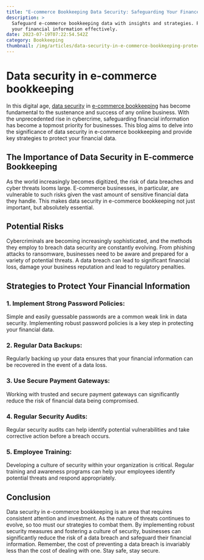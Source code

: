 ```yaml
---
title: "E-commerce Bookkeeping Data Security: Safeguarding Your Finances"
description: >
  Safeguard e-commerce bookkeeping data with insights and strategies. Protect
  your financial information effectively.
date: 2023-07-19T07:22:54.542Z
category: Bookkeeping
thumbnail: /img/articles/data-security-in-e-commerce-bookkeeping-protecting-your-financial-information.svg
---
```

# Data security in e-commerce bookkeeping

In this digital age, [data security](https://www.ambitkpo.com/privacy-policy) in [e-commerce bookkeeping](https://www.ambitkpo.com/article/e-commerce-bookkeeping-a-comprehensive-guide) has become fundamental to the sustenance and success of any online business. With the unprecedented rise in cybercrime, safeguarding financial information has become a topmost priority for businesses. This blog aims to delve into the significance of data security in e-commerce bookkeeping and provide key strategies to protect your financial data.

## The Importance of Data Security in E-commerce Bookkeeping

As the world increasingly becomes digitized, the risk of data breaches and cyber threats looms large. E-commerce businesses, in particular, are vulnerable to such risks given the vast amount of sensitive financial data they handle. This makes data security in e-commerce bookkeeping not just important, but absolutely essential.

## Potential Risks

Cybercriminals are becoming increasingly sophisticated, and the methods they employ to breach data security are constantly evolving. From phishing attacks to ransomware, businesses need to be aware and prepared for a variety of potential threats. A data breach can lead to significant financial loss, damage your business reputation and lead to regulatory penalties.

## Strategies to Protect Your Financial Information

### 1. Implement Strong Password Policies:

Simple and easily guessable passwords are a common weak link in data security. Implementing robust password policies is a key step in protecting your financial data.

### 2. Regular Data Backups:

Regularly backing up your data ensures that your financial information can be recovered in the event of a data loss.

### 3. Use Secure Payment Gateways:

Working with trusted and secure payment gateways can significantly reduce the risk of financial data being compromised.

### 4. Regular Security Audits:

Regular security audits can help identify potential vulnerabilities and take corrective action before a breach occurs.

### 5. Employee Training:

Developing a culture of security within your organization is critical. Regular training and awareness programs can help your employees identify potential threats and respond appropriately.

## Conclusion

Data security in e-commerce bookkeeping is an area that requires consistent attention and investment. As the nature of threats continues to evolve, so too must our strategies to combat them. By implementing robust security measures and fostering a culture of security, businesses can significantly reduce the risk of a data breach and safeguard their financial information. Remember, the cost of preventing a data breach is invariably less than the cost of dealing with one. Stay safe, stay secure.